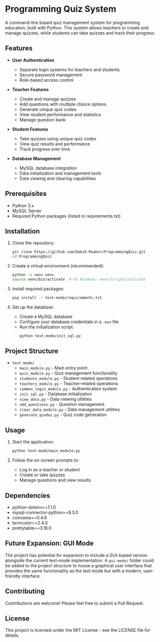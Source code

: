 # Programming Quiz System

A command-line based quiz management system for programming education, built with Python. This system allows teachers to create and manage quizzes, while students can take quizzes and track their progress.

## Features

- **User Authentication**
  - Separate login systems for teachers and students
  - Secure password management
  - Role-based access control

- **Teacher Features**
  - Create and manage quizzes
  - Add questions with multiple choice options
  - Generate unique quiz codes
  - View student performance and statistics
  - Manage question bank

- **Student Features**
  - Take quizzes using unique quiz codes
  - View quiz results and performance
  - Track progress over time

- **Database Management**
  - MySQL database integration
  - Data initialization and management tools
  - Data viewing and clearing capabilities

## Prerequisites

- Python 3.x
- MySQL Server
- Required Python packages (listed in requirements.txt)

## Installation

1. Clone the repository:
   ```bash
   git clone https://github.com/Daksh-Maahor/ProgrammingQuiz.git
   cd ProgrammingQuiz
   ```

2. Create a virtual environment (recommended):
   ```bash
   python -m venv venv
   source venv/bin/activate  # On Windows: venv\Scripts\activate
   ```

3. Install required packages:
   ```bash
   pip install -r text-mode/requirements.txt
   ```

4. Set up the database:
   - Create a MySQL database
   - Configure your database credentials in a `.env` file
   - Run the initialization script:
     ```bash
     python text-mode/init_sql.py
     ```

## Project Structure

- `text-mode/`
  - `main_module.py` - Main entry point
  - `quiz_module.py` - Quiz management functionality
  - `students_module.py` - Student-related operations
  - `teachers_module.py` - Teacher-related operations
  - `common_login_module.py` - Authentication system
  - `init_sql.py` - Database initialization
  - `view_data.py` - Data viewing utilities
  - `add_questions.py` - Question management
  - `clear_data_module.py` - Data management utilities
  - `generate_qcodes.py` - Quiz code generation

## Usage

1. Start the application:
   ```bash
   python text-mode/main_module.py
   ```

2. Follow the on-screen prompts to:
   - Log in as a teacher or student
   - Create or take quizzes
   - Manage questions and view results

## Dependencies

- python-dotenv==1.1.0
- mysql-connector-python==9.3.0
- colorama==0.4.6
- termcolor==2.4.0
- prettytable==3.16.0

## Future Expansion: GUI Mode

The project has potential for expansion to include a GUI-based version alongside the current text-mode implementation. A `gui-mode/` folder could be added to the project structure to house a graphical user interface that provides the same functionality as the text mode but with a modern, user-friendly interface.

## Contributing

Contributions are welcome! Please feel free to submit a Pull Request.

## License

This project is licensed under the MIT License - see the LICENSE file for details. 